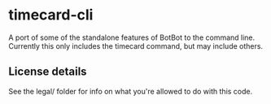 # timecard-cli

A port of some of the standalone features of BotBot to the command line. Currently this only includes the timecard
command, but may include others.

## License details

See the legal/ folder for info on what you're allowed to do with this code.
